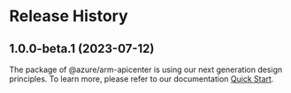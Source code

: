 # Release History
    
## 1.0.0-beta.1 (2023-07-12)

The package of @azure/arm-apicenter is using our next generation design principles. To learn more, please refer to our documentation [Quick Start](https://aka.ms/js-track2-quickstart).
